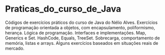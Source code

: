 # Praticas_do_curso_de_Java
Códigos de exercícios práticos do curso de Java do Nélio Alves.
Exercícios de programação orientada a objetos, com encapsulamento, poliformismo, herança.
Lógica de programação.
Interfaces e implementações.
Map, Generics e Set.
HashCode, Equals, TreeSet.
Sobrecarga, comportamento de memória, listas e arrays. 
Alguns exercícios baseados em situações reais de mercado.
